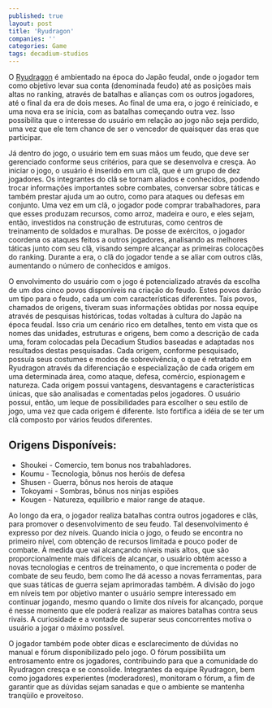 ```yaml
---
published: true
layout: post
title: 'Ryudragon'
companies: ''
categories: Game
tags: decadium-studios
---
```

O <a href="http://www.decadium.com/gameinfo.php?game=ryudragon" target="_blank">Ryudragon</a>
 é ambientado na época do Japão feudal, onde o jogador tem como objetivo levar sua conta (denominada feudo) até as posições mais altas no ranking, através de batalhas e alianças com os outros jogadores, até o final da era de dois meses. Ao final de uma era, o jogo é reiniciado, e uma nova era se inicia, com as batalhas começando outra vez. Isso possibilita que o interesse do usuário em relação ao jogo não seja perdido, uma vez que ele tem chance de ser o vencedor de quaisquer das eras que participar.




Já dentro do jogo, o usuário tem em suas mãos um feudo, que deve ser gerenciado conforme seus critérios, para que se desenvolva e cresça. Ao iniciar o jogo, o usuário é inserido em um clã, que é um grupo de dez jogadores. Os integrantes do clã se tornam aliados e conhecidos, podendo trocar informações importantes sobre combates, conversar sobre táticas e também prestar ajuda um ao outro, como para ataques ou defesas em conjunto. Uma vez em um clã, o jogador pode comprar trabalhadores, para que esses produzam recursos, como arroz, madeira e ouro, e eles sejam, então, investidos na construção de estruturas, como centros de treinamento de soldados e muralhas. De posse de exércitos, o jogador coordena os ataques feitos a outros jogadores, analisando as melhores táticas junto com seu clã, visando sempre alcançar as primeiras colocações do ranking. Durante a era, o clã do jogador tende a se aliar com outros clãs, aumentando o número de conhecidos e amigos.




O envolvimento do usuário com o jogo é potencializado através da escolha de um dos cinco povos disponíveis na criação do feudo. Estes povos darão um tipo para o feudo, cada um com características diferentes. Tais povos, chamados de origens, tiveram suas informações obtidas por nossa equipe através de pesquisas históricas, todas voltadas à cultura do Japão na época feudal. Isso cria um cenário rico em detalhes, tento em vista que os nomes das unidades, estruturas e origens, bem como a descrição de cada uma, foram colocadas pela Decadium Studios baseadas e adaptadas nos resultados destas pesquisadas. Cada origem, conforme pesquisado, possuía seus costumes e modos de sobrevivência, o que é retratado em Ryudragon através da diferenciação e especialização de cada origem em uma determinada área, como ataque, defesa, comércio, espionagem e natureza. Cada origem possui vantagens, desvantagens e características únicas, que são analisadas e comentadas pelos jogadores. O usuário possui, então, um leque de possibilidades para escolher o seu estilo de jogo, uma vez que cada origem é diferente. Isto fortifica a idéia de se ter um clã composto por vários feudos diferentes.




## Origens Disponíveis:
- Shoukei - Comercio, tem bonus nos trabahladores.
- Koumu - Tecnologia, bônus nos heróis de defesa
- Shusen - Guerra, bônus nos herois de ataque
- Tokoyami - Sombras, bônus nos ninjas espiões
- Kougen - Natureza, equilíbrio e maior range de ataque.




Ao longo da era, o jogador realiza batalhas contra outros jogadores e clãs, para promover o desenvolvimento de seu feudo. Tal desenvolvimento é expresso por dez níveis. Quando inicia o jogo, o feudo se encontra no primeiro nível, com obtenção de recursos limitada e pouco poder de combate. À medida que vai alcançando níveis mais altos, que são proporcionalmente mais difíceis de alcançar, o usuário obtém acesso a novas tecnologias e centros de treinamento, o que incrementa o poder de combate de seu feudo, bem como lhe dá acesso a novas ferramentas, para que suas táticas de guerra sejam aprimoradas também. A divisão do jogo em níveis tem por objetivo manter o usuário sempre interessado em continuar jogando, mesmo quando o limite dos níveis for alcançado, porque é nesse momento que ele poderá realizar as maiores batalhas contra seus rivais. A curiosidade e a vontade de superar seus concorrentes motiva o usuário a jogar o máximo possível.




O jogador também pode obter dicas e esclarecimento de dúvidas no manual e fórum disponibilizado pelo jogo. O fórum possibilita um entrosamento entre os jogadores, contribuindo para que a comunidade do Ryudragon cresça e se consolide. Integrantes da equipe Ryudragon, bem como jogadores experientes (moderadores), monitoram o fórum, a fim de garantir que as dúvidas sejam sanadas e que o ambiente se mantenha tranqüilo e proveitoso.



